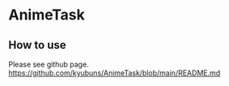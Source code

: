 # AnimeTask

## How to use

Please see github page.  
https://github.com/kyubuns/AnimeTask/blob/main/README.md
